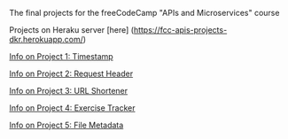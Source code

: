 The final projects for the freeCodeCamp "APIs and Microservices" course

Projects on Heraku server [here] (https://fcc-apis-projects-dkr.herokuapp.com/)

[Info on Project 1: Timestamp](https://www.freecodecamp.org/learn/apis-and-microservices/apis-and-microservices-projects/timestamp-microservice)

[Info on Project 2: Request Header](https://www.freecodecamp.org/learn/apis-and-microservices/apis-and-microservices-projects/request-header-parser-microservice)

[Info on Project 3: URL Shortener](https://www.freecodecamp.org/learn/apis-and-microservices/apis-and-microservices-projects/url-shortener-microservice)

[Info on Project 4: Exercise Tracker](https://www.freecodecamp.org/learn/apis-and-microservices/apis-and-microservices-projects/exercise-tracker)

[Info on Project 5: File Metadata](https://www.freecodecamp.org/learn/apis-and-microservices/apis-and-microservices-projects/file-metadata-microservice)
